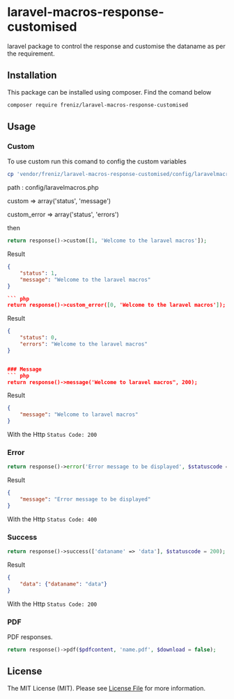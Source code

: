 # laravel-macros-response-customised


laravel package to control the response and customise the dataname as per the requirement. 

## Installation

This package can be installed using composer. Find the comand below

``` bash
composer require freniz/laravel-macros-response-customised
```

## Usage

### Custom

To use custom run this comand to config the custom variables

``` bash
cp 'vendor/freniz/laravel-macros-response-customised/config/laravelmacros.php' config/laravelmacros.php
```

path : config/laravelmacros.php

custom => array('status', 'message')

custom_error => array('status', 'errors')

then 

``` php
return response()->custom([1, 'Welcome to the laravel macros']);
```

Result

``` json
{
    "status": 1,
    "message": "Welcome to the laravel macros"
}

``` php
return response()->custom_error([0, 'Welcome to the laravel macros']);
```

Result

``` json
{
    "status": 0,
    "errors": "Welcome to the laravel macros"
}


### Message
``` php
return response()->message('Welcome to laravel macros", 200);
```

Result

``` json
{
    "message": "Welcome to laravel macros"
}
```
With the Http `Status Code: 200`

### Error
``` php
return response()->error('Error message to be displayed', $statuscode = 400);
```

Result

``` json
{
    "message": "Error message to be displayed"
}
```
With the Http `Status Code: 400`

### Success
``` php
return response()->success(['dataname' => 'data'], $statuscode = 200);
```

Result

``` json
{
    "data": {"dataname": "data"}
}
```
With the Http `Status Code: 200`

### PDF

PDF responses.

``` php
return response()->pdf($pdfcontent, 'name.pdf', $download = false);
```



## License

The MIT License (MIT). Please see [License File](LICENSE.md) for more information.
